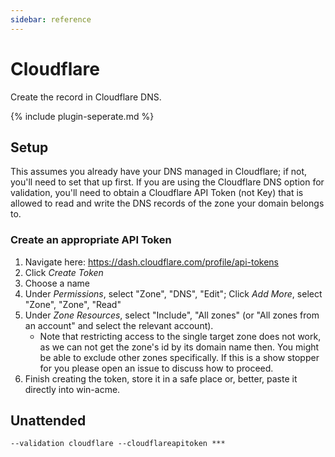```yaml
---
sidebar: reference
---
```


# Cloudflare 
Create the record in Cloudflare DNS.

{% include plugin-seperate.md %}

## Setup
This assumes you already have your DNS managed in Cloudflare; if not, you'll need to set that up first. If you are 
using the Cloudflare DNS option for validation, you'll need to obtain a Cloudflare API Token (not Key) that is allowed
to read and write the DNS records of the zone your domain belongs to.

### Create an appropriate API Token
1. Navigate here: https://dash.cloudflare.com/profile/api-tokens
2. Click *Create Token*
3. Choose a name
4. Under *Permissions*, select "Zone", "DNS", "Edit"; Click *Add More*, select "Zone", "Zone", "Read"
5. Under *Zone Resources*, select "Include", "All zones" (or "All zones from an account" and select the relevant account).
    * Note that restricting access to the single target zone does not work, as we can not get the zone's id by its domain name then. You might be able to exclude other zones specifically. If this is a show stopper for you please open an issue to discuss how to proceed.
6. Finish creating the token, store it in a safe place or, better, paste it directly into win-acme.

## Unattended 
`--validation cloudflare --cloudflareapitoken ***`
